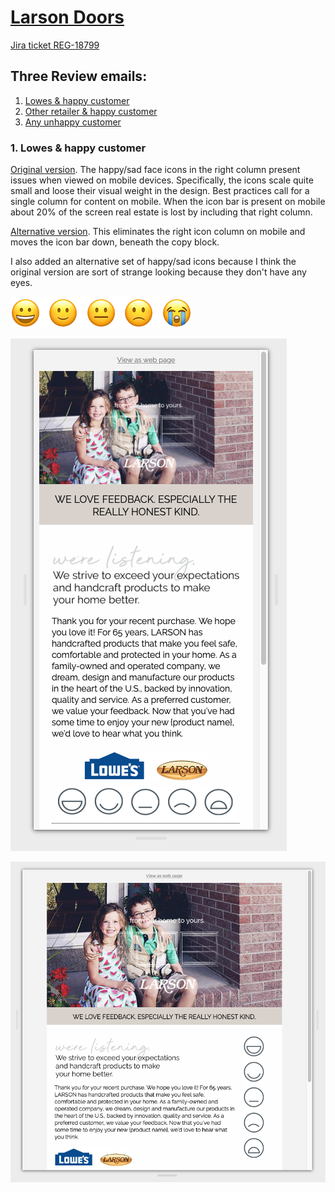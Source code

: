 # [Larson Doors](#go-to-heading)

[Jira ticket REG-18799](https://registria.atlassian.net/browse/REG-18799)

## Three Review emails:

1. [Lowes & happy customer](https://scottbickell.github.io/18799-larson-doors-customer-reviews/01-happy-customer-lowes.html)
2. [Other retailer & happy customer](https://scottbickell.github.io/18799-larson-doors-customer-reviews/02-happy-customer-other.html)
3. [Any unhappy customer](https://scottbickell.github.io/18799-larson-doors-customer-reviews/03-unhappy-customer.html)

### 1\. Lowes & happy customer 

[Original version](https://scottbickell.github.io/18799-larson-doors-customer-reviews/01-happy-customer-lowes.html). The happy/sad face icons in the right column present issues when viewed on mobile devices. Specifically, the icons scale quite small and loose their visual weight in the design. Best practices call for a single column for content on mobile. When the icon bar is present on mobile about 20% of the screen real estate is lost by including that right column.

[Alternative version](https://scottbickell.github.io/18799-larson-doors-customer-reviews/01-happy-customer-lowes-alt.html). This eliminates the right icon column on mobile and moves the icon bar down, beneath the copy block.

I also added an alternative set of happy/sad icons because I think the original version are sort of strange looking because they don't have any eyes.

![happy-sad-faces-2.png](assets/happy-sad-faces-2.png)

![mobile.png](assets/mobile.png)

![desktop.png](assets/desktop.png)
